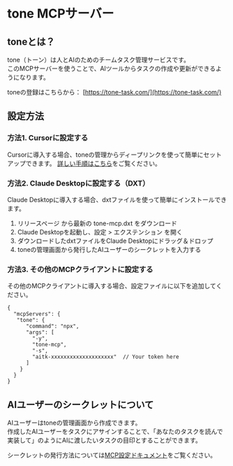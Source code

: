 # tone MCPサーバー

## toneとは？

tone（トーン）は人とAIのためのチームタスク管理サービスです。  
このMCPサーバーを使うことで、AIツールからタスクの作成や更新ができるようになります。  
  
toneの登録はこちらから：
[https://tone-task.com/](https://tone-task.com/)


## 設定方法

### 方法1. Cursorに設定する

Cursorに導入する場合、toneの管理からディープリンクを使って簡単にセットアップできます。
[詳しい手順はこちら](https://comet-geometry-805.notion.site/tone-MCP-2098920087578019be99eda5f1d04cd6)をご覧ください。


### 方法2. Claude Desktopに設定する（DXT）
Claude Desktopに導入する場合、dxtファイルを使って簡単にインストールできます。

1. リリースページ から最新の tone-mcp.dxt をダウンロード
2. Claude Desktopを起動し、設定 > エクステンション を開く
3. ダウンロードしたdxtファイルをClaude Desktopにドラッグ＆ドロップ
4. toneの管理画面から発行したAIユーザーのシークレットを入力する

### 方法3. その他のMCPクライアントに設定する

その他のMCPクライアントに導入する場合、設定ファイルに以下を追加してください。

```
{
  "mcpServers": {
   "tone": {
      "command": "npx",
      "args": [
        "-y",
        "tone-mcp",
        "-s",
        "aitk-xxxxxxxxxxxxxxxxxxxx"  // Your token here
      ]
    }
  }
}
```


## AIユーザーのシークレットについて

AIユーザーはtoneの管理画面から作成できます。  
作成したAIユーザーをタスクにアサインすることで、「あなたのタスクを読んで実装して」のようにAIに渡したいタスクの目印とすることができます。

シークレットの発行方法については[MCP設定ドキュメント]([詳しい手順はこちら](https://comet-geometry-805.notion.site/tone-MCP-2098920087578019be99eda5f1d04cd6))をご覧ください。